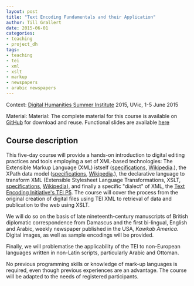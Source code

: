 ```yaml
---
layout: post
title: "Text Encoding Fundamentals and their Application"
author: Till Grallert
date: 2015-06-01
categories: 
- teaching
- project_dh
tags: 
- teaching
- tei
- xml
- xslt
- markup
- newspapers
- arabic newspapers
---
```


Context: [Digital Humanities Summer Institute](https://www.dhsi.org) 2015, UVic, 1-5 June 2015

Material: Material: The complete material for this course is available on [GitHub](https://github.com/tillgrallert/TeachingTei) for download and reuse. Functional slides are available [here](http://tillgrallert.github.io/TeachingTei/slides/slidesDHSI2015/)

## Course description

This five-day course will provide a hands-on introduction to digital editing practices and tools employing a set of XML-based technologies: The Extensible Markup Language (XML) istself ([specifications]( http://www.w3.org/TR/xml11), [Wikipedia](https://en.wikipedia.org/wiki/XML).), the XPath data model ([specifications](http://www.w3.org/TR/xpath-datamodel/.), [Wikipedia](https://en.wikipedia.org/wiki/XPath).), the declarative language to transform XML (Extensible Stylesheet Language Transformations, XSLT, [specifications](http://www.w3.org/TR/xslt20/), [Wikipedia](https://en.wikipedia.org/wiki/XSLT)), and finally a specific "dialect" of XML, the [Text Encoding Initiative's TEI P5](http://www.tei-c.org/index.xml "the TEI Consortium's Website"). The course will cover the process from the original creation of digital files using TEI XML to retrieval of data and publication to the web using XSLT. 

We will do so on the basis of late nineteenth-century manuscripts of British diplomatic correspondence from Damascus and the first bi-lingual, English and Arabic, weekly newspaper published in the USA, *Kawkab America*. Digital images, as well as sample encodings will be provided. 

Finally, we will problematise the applicability of the TEI to non-European languages written in non-Latin scripts, particularly Arabic and Ottoman.

No previous programming skills or knowledge of mark-up languages is required, even though previous experiences are an advantage. The course will be adapted to the needs of registered participants.